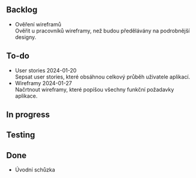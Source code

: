 ## Backlog
- Ověření wireframů  
  Ověřit u pracovníků wireframy, než budou předělávány na podrobnější designy.

## To-do
- User stories 2024-01-20  
  Sepsat user stories, které obsáhnou celkový průběh uživatele aplikací.
- Wireframy 2024-01-27  
  Načrtnout wireframy, které popíšou všechny funkční požadavky aplikace.

## In progress

## Testing

## Done
- Úvodní schůzka  